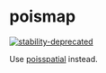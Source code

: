 
<!-- README.md is generated from README.Rmd. Please edit that file -->
poismap
=======

[![stability-deprecated](https://img.shields.io/badge/stability-deprecated-red.svg)](https://github.com/joethorley/stability-badges#deprecated)

Use [poisspatial](https://github.com/poissonconsulting/poisspatial) instead.
